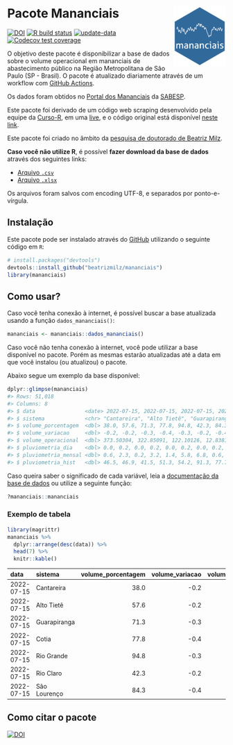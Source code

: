 
<!-- README.md is generated from README.Rmd. Please edit that file -->

# Pacote Mananciais <img src="man/figures/hexlogo.png" align="right" width = "120px"/>

<!-- badges: start -->

[![DOI](https://zenodo.org/badge/DOI/10.5281/zenodo.4733056.svg)](https://doi.org/10.5281/zenodo.4733056)
[![R build
status](https://github.com/beatrizmilz/mananciais/workflows/R-CMD-check/badge.svg)](https://github.com/beatrizmilz/mananciais/actions)
[![update-data](https://github.com/beatrizmilz/mananciais/actions/workflows/2-update_data.yaml/badge.svg)](https://github.com/beatrizmilz/mananciais/actions/workflows/2-update_data.yaml)
[![Codecov test
coverage](https://codecov.io/gh/beatrizmilz/mananciais/branch/master/graph/badge.svg)](https://codecov.io/gh/beatrizmilz/mananciais?branch=master)
<!-- badges: end -->

O objetivo deste pacote é disponibilizar a base de dados sobre o volume
operacional em mananciais de abastecimento público na Região
Metropolitana de São Paulo (SP - Brasil). O pacote é atualizado
diariamente através de um workflow com [GitHub
Actions](https://github.com/beatrizmilz/mananciais/actions).

Os dados foram obtidos no [Portal dos
Mananciais](http://mananciais.sabesp.com.br/Situacao) da
[SABESP](http://site.sabesp.com.br/site/Default.aspx).

Este pacote foi derivado de um código web scraping desenvolvido pela
equipe da [Curso-R](https://www.curso-r.com/), em uma
[live](https://youtu.be/jvZIxrMmOcQ), e o código original está
disponível [neste
link](https://github.com/curso-r/lives/blob/master/drafts/20200730_scraper_sabesp.R).

Este pacote foi criado no âmbito da [pesquisa de doutorado de Beatriz
Milz](https://beatrizmilz.github.io/tese/).

**Caso você não utilize R**, é possível **fazer download da base de
dados** através dos seguintes links:

  - [Arquivo
    `.csv`](https://github.com/beatrizmilz/mananciais/raw/master/inst/extdata/mananciais.csv)
  - [Arquivo
    `.xlsx`](https://github.com/beatrizmilz/mananciais/blob/master/inst/extdata/mananciais.xlsx?raw=true)

Os arquivos foram salvos com encoding UTF-8, e separados por
ponto-e-vírgula.

## Instalação

Este pacote pode ser instalado através do [GitHub](https://github.com/)
utilizando o seguinte código em `R`:

``` r
# install.packages("devtools")
devtools::install_github("beatrizmilz/mananciais")
library(mananciais)
```

## Como usar?

Caso você tenha conexão à internet, é possível buscar a base atualizada
usando a função `dados_mananciais()`:

``` r
mananciais <- mananciais::dados_mananciais() 
```

Caso você não tenha conexão à internet, você pode utilizar a base
disponível no pacote. Porém as mesmas estarão atualizadas até a data em
que você instalou (ou atualizou) o pacote.

Abaixo segue um exemplo da base disponível:

``` r
dplyr::glimpse(mananciais)
#> Rows: 51,018
#> Columns: 8
#> $ data                <date> 2022-07-15, 2022-07-15, 2022-07-15, 2022-07-15, 2…
#> $ sistema             <chr> "Cantareira", "Alto Tietê", "Guarapiranga", "Cotia…
#> $ volume_porcentagem  <dbl> 38.0, 57.6, 71.3, 77.8, 94.8, 42.3, 84.3, 38.2, 57…
#> $ volume_variacao     <dbl> -0.2, -0.2, -0.3, -0.4, -0.3, -0.2, -0.4, -0.1, -0…
#> $ volume_operacional  <dbl> 373.50304, 322.85091, 122.10126, 12.83817, 106.362…
#> $ pluviometria_dia    <dbl> 0.0, 0.2, 0.0, 0.2, 0.0, 0.2, 0.0, 0.2, 0.2, 0.0, …
#> $ pluviometria_mensal <dbl> 0.6, 2.3, 0.2, 3.2, 1.4, 5.8, 6.8, 0.6, 2.1, 0.2, …
#> $ pluviometria_hist   <dbl> 46.5, 46.9, 41.5, 51.3, 54.2, 91.3, 77.7, 46.5, 46…
```

Caso queira saber o significado de cada variável, leia a [documentação
da base de
dados](https://beatrizmilz.github.io/mananciais/reference/mananciais.html)
ou utilize a seguinte função:

``` r
?mananciais::mananciais
```

### Exemplo de tabela

``` r
library(magrittr)
mananciais %>% 
  dplyr::arrange(desc(data)) %>% 
  head(7) %>%
  knitr::kable()
```

| data       | sistema      | volume\_porcentagem | volume\_variacao | volume\_operacional | pluviometria\_dia | pluviometria\_mensal | pluviometria\_hist |
| :--------- | :----------- | ------------------: | ---------------: | ------------------: | ----------------: | -------------------: | -----------------: |
| 2022-07-15 | Cantareira   |                38.0 |            \-0.2 |           373.50304 |               0.0 |                  0.6 |               46.5 |
| 2022-07-15 | Alto Tietê   |                57.6 |            \-0.2 |           322.85091 |               0.2 |                  2.3 |               46.9 |
| 2022-07-15 | Guarapiranga |                71.3 |            \-0.3 |           122.10126 |               0.0 |                  0.2 |               41.5 |
| 2022-07-15 | Cotia        |                77.8 |            \-0.4 |            12.83817 |               0.2 |                  3.2 |               51.3 |
| 2022-07-15 | Rio Grande   |                94.8 |            \-0.3 |           106.36289 |               0.0 |                  1.4 |               54.2 |
| 2022-07-15 | Rio Claro    |                42.3 |            \-0.2 |             5.78178 |               0.2 |                  5.8 |               91.3 |
| 2022-07-15 | São Lourenço |                84.3 |            \-0.4 |            74.88941 |               0.0 |                  6.8 |               77.7 |

## Como citar o pacote

[![DOI](https://zenodo.org/badge/DOI/10.5281/zenodo.4733056.svg)](https://doi.org/10.5281/zenodo.4733056)
